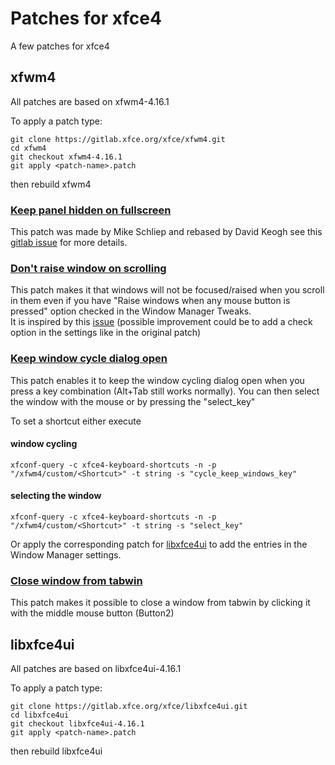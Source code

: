 # Patches for xfce4
A few patches for xfce4

## xfwm4
All patches are based on xfwm4-4.16.1

To apply a patch type:
```
git clone https://gitlab.xfce.org/xfce/xfwm4.git
cd xfwm4
git checkout xfwm4-4.16.1
git apply <patch-name>.patch
```
then rebuild xfwm4
### [Keep panel hidden on fullscreen](xfwm/xfwm4-4.16-keep_panel_hidden_on_fullscreen.patch)
This patch was made by Mike Schliep and rebased by David Keogh see this
[gitlab issue](https://gitlab.xfce.org/xfce/xfwm4/-/issues/84) for more details.
### [Don't raise window on scrolling](xfwm/xfwm4-4.16.1-no_raise_on_scroll.patch)
This patch makes it that windows will not be focused/raised when you scroll in them even if you have "Raise windows when
any mouse button is pressed" option checked in the Window Manager Tweaks.\
It is inspired by this [issue](https://gitlab.xfce.org/xfce/xfwm4/-/issues/50) (possible improvement could be to add a
check option in the settings like in the original patch)
### [Keep window cycle dialog open](xfwm/xfwm4-4.16.1-window_cycle_keep_open.patch)
This patch enables it to keep the window cycling dialog open when you press a key combination (Alt+Tab still works
normally). You can then select the window with the mouse or by pressing the "select_key"

To set a shortcut either execute
#### window cycling
```
xfconf-query -c xfce4-keyboard-shortcuts -n -p "/xfwm4/custom/<Shortcut>" -t string -s "cycle_keep_windows_key"
```
#### selecting the window
```
xfconf-query -c xfce4-keyboard-shortcuts -n -p "/xfwm4/custom/<Shortcut>" -t string -s "select_key"
```
Or apply the corresponding patch for [libxfce4ui](libxfce4ui/libxfce4ui-4.16.1-window_cycle_keep_open.patch) to add the
entries in the Window Manager settings.
### [Close window from tabwin](xfwm/xfwm4-4.16.1-close_window_from_tabwin.patch)
This patch makes it possible to close a window from tabwin by clicking it with the middle mouse button (Button2)

## libxfce4ui
All patches are based on libxfce4ui-4.16.1

To apply a patch type:
```
git clone https://gitlab.xfce.org/xfce/libxfce4ui.git
cd libxfce4ui
git checkout libxfce4ui-4.16.1
git apply <patch-name>.patch
```
then rebuild libxfce4ui
